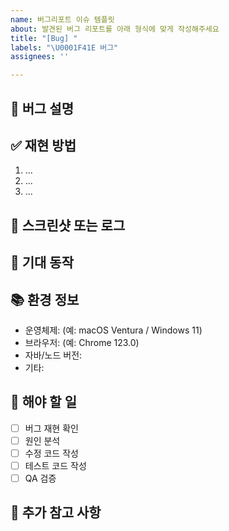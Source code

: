 ```yaml
---
name: 버그리포트 이슈 템플릿
about: 발견된 버그 리포트를 아래 형식에 맞게 작성해주세요
title: "[Bug] "
labels: "\U0001F41E 버그"
assignees: ''

---
```


## 🐞 버그 설명
<!-- 발생한 문제를 명확하고 간결하게 설명해주세요. -->

## ✅ 재현 방법
<!-- 버그를 재현하기 위한 단계를 순서대로 작성해주세요. -->
1. ...
2. ...
3. ...

## 📸 스크린샷 또는 로그
<!-- 필요 시, 스크린샷이나 관련 로그를 첨부해주세요. -->
<!-- 예: 콘솔 로그, 에러 메시지 등 -->

## 🧩 기대 동작
<!-- 원래 기대했던 동작을 설명해주세요. -->

## 📚 환경 정보
- 운영체제: (예: macOS Ventura / Windows 11)
- 브라우저: (예: Chrome 123.0)
- 자바/노드 버전: 
- 기타:

## 🔧 해야 할 일
- [ ] 버그 재현 확인
- [ ] 원인 분석
- [ ] 수정 코드 작성
- [ ] 테스트 코드 작성
- [ ] QA 검증

## 💬 추가 참고 사항
<!-- 관련 이슈, 참고 자료, 해결에 도움이 될만한 정보를 추가해주세요. -->
